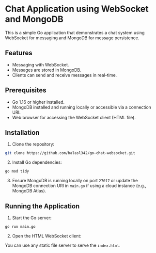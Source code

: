 # Chat Application using WebSocket and MongoDB

This is a simple Go application that demonstrates a chat system using WebSocket for messaging and MongoDB for message persistence.

## Features

- Messaging with WebSocket.
- Messages are stored in MongoDB.
- Clients can send and receive messages in real-time.

## Prerequisites

- Go 1.16 or higher installed.
- MongoDB installed and running locally or accessible via a connection URI.
- Web browser for accessing the WebSocket client (HTML file).

## Installation

1. Clone the repository:

```bash
git clone https://github.com/balasl342/go-chat-websocket.git
```

2. Install Go dependencies:

```bash
go mod tidy
```

3. Ensure MongoDB is running locally on port `27017` or update the MongoDB connection URI in `main.go` if using a cloud instance (e.g., MongoDB Atlas).

## Running the Application

1. Start the Go server:

```bash
go run main.go
```

2. Open the HTML WebSocket client:

You can use any static file server to serve the `index.html`.
